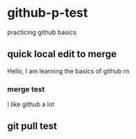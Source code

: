 # github-p-test
practicing github basics

## quick local edit to merge
Hello, I am learning the basics of github rn

### merge test
I like github a lot

## git pull test
